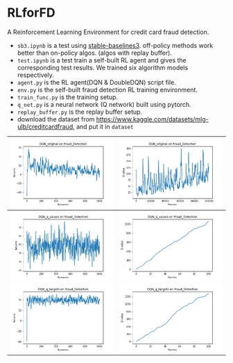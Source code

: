 # RLforFD
A Reinforcement Learning Environment for credit card fraud detection.
- `sb3.ipynb` is a test using [stable-baselines3](https://github.com/DLR-RM/stable-baselines3). off-policy methods work better than on-policy algos. (algos with replay buffer). 
- `test.ipynb` is a test train a self-built RL agent and gives the corresponding test results. We trained six algorithm models respectively.
- `agent.py` is the RL agent(DQN & DoubleDQN) script file.
- `env.py` is the self-built fraud detection RL training environment.  
- `train_func.py` is the training setup.
- `q_net.py` is a neural network (Q network) built using pytorch.
- `replay_buffer.py` is the replay buffer setup.
- download the dataset from https://www.kaggle.com/datasets/mlg-ulb/creditcardfraud, and put it in `dataset`


| ![DQN_original_on_Returns](figures/DQN_original_on_Returns.png) | ![DQN_original_on_Q_value](figures/DQN_original_on_Q_value.png) |
| ------------------------------------------------------------ | ------------------------------------------------------------ |
| ![DQN_q_values_on_Returns](figures/DQN_q_values_on_Returns.png) | ![DQN_q_values_on_Q_value](figures/DQN_q_values_on_Q_value.png) |
| ![DQN_q_targets_on_Returns](figures/DQN_q_targets_on_Returns.png) | ![DQN_q_targets_on_Q_value](figures/DQN_q_targets_on_Q_value.png) |
